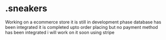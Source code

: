 # .sneakers
 Working on a ecommerce store it is still in development phase database has been integrated it is completed upto order placing but no payment method has been integrated i will work on it soon using stripe
